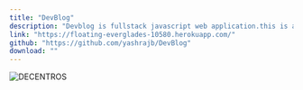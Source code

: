 ```yaml
---
title: "DevBlog"
description: "Devblog is fullstack javascript web application.this is a multiuser blogging system.i created using node.js and mongodb.i also used Google Oauth API and tinymce editor."
link: "https://floating-everglades-10580.herokuapp.com/"
github: "https://github.com/yashrajb/DevBlog"
download: ""
---
```

![DECENTROS](./devblog.jpg)